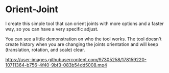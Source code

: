 # Orient-Joint
I create this simple tool that can orient joints with more options and a faster way, so you can have a very specific adjust. 

You can see a little demonstration on who the tool works.
The tool doesn't create history when you are changing the joints orientation and will keep (translation, rotation, and scale) clear.


https://user-images.githubusercontent.com/97305258/178159220-10711364-b756-4f40-9bf3-083b54dd5008.mp4

